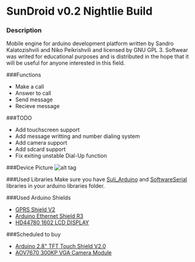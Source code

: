 # SunDroid v0.2 Nightlie Build
### Description
Mobile engine for arduino development platform written by Sandro Kalatozishvili and Niko Peikrishvili and licensed by GNU GPL 3. Softwear was writed for educational purposes and is distributed in the hope that it will be useful for anyone interested in this field.

###Functions
- Make a call
- Answer to call
- Send message
- Recieve message

###TODO
- Add touchscreen support
- Add message writting and number dialing system
- Add camera support
- Add sdcard support
- Fix exiting unstable Dial-Up function

###Device Picture
![alt tag](http://off-sec.com/ftp/sundroid.jpg)

###Used Libraries
Make sure you have [Suli_Arduino](https://github.com/Seeed-Studio/Suli) and [SoftwareSerial](https://github.com/arduino/Arduino/tree/master/libraries/SoftwareSerial) libraries in your arduino libraries folder.

###Used Arduino Shields
- [GPRS Shield V2](http://www.amazon.com/Seeedstudio-Arduino-GPRS-Shield-V2-0/dp/B00BOZ8K6Q/ref=sr_1_1?ie=UTF8&qid=1423689140&sr=8-1)
- [Arduino Ethernet Shield R3](http://www.amazon.com/Arduino-Rev3-Ethernet-Shield-R3/dp/B006UT97FE/ref=sr_1_1?ie=UTF8&qid=1423689194&sr=8-1)
- [HD44780 1602 LCD DISPLAY](http://www.amazon.com/HD44780-DISPLAY-MODULE-Backlight-Arduino/dp/B00FHSPES8/ref=sr_1_2?ie=UTF8&qid=1423689278&sr=8-2)

###Scheduled to buy
- [Arduino 2.8" TFT Touch Shield V2.0](http://www.amazon.com/Arduino-2-8-Touch-Shield-V2-0/dp/B00BOZBY7I/ref=sr_1_2?ie=UTF8&qid=1423599070&sr=8-2)
- [AOV7670 300KP VGA Camera Module](http://www.amazon.com/Huhushop-TM-OV7670-Camera-Arduino/dp/B00GASB45G/ref=sr_1_1?ie=UTF8&qid=1423689539&sr=8-1)
